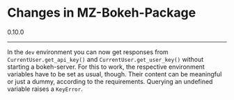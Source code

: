 Changes in MZ-Bokeh-Package
===========================

0.10.0
******

In the `dev` environment you can now get responses from `CurrentUser.get_api_key()` and
`CurrentUser.get_user_key()` without starting a bokeh-server. For this to work, the respective 
environment variables have to be set as usual, though. Their content can be meaningful or just a dummy, according
to the requirements. Querying an undefined variable raises a `KeyError`. 